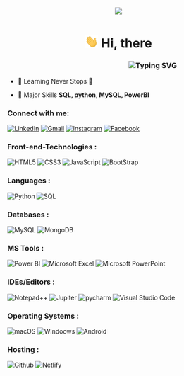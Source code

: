 
<h1 align="center"><img src="https://drive.google.com/file/d/1BPrG7BosjAe-n0mjGvyJJUz_SEJUDQ9B/view?usp=drive_link" width="50px"</h1>


<h1 align="center"><img src="https://raw.githubusercontent.com/ABSphreak/ABSphreak/master/gifs/Hi.gif" width="30px"> Hi, there</h1>
<h3 align="center">&emsp;&emsp;&emsp;&emsp;&emsp;&emsp;&emsp;&emsp;&emsp;&ensp;<img src="https://readme-typing-svg.demolab.com?font=Architects+Daughter&size=30&duration=3000&pause=1000&color=white&vCenter=true&width=435&lines=Hey!+Its+Wahid+Quadri;Intern+Data Analyst" alt="Typing SVG" /> </h3>

- 🌱 Learning Never Stops 🚀

- 💬 Major Skills **SQL, python, MySQL, PowerBI**

<h3 align="left">Connect with me:</h3>
<div align="left">
  <a href="https://www.linkedin.com/in/wahid-quadri-dhur/"><img alt="LinkedIn" src="https://img.shields.io/badge/linkedin-%230077B5.svg?style=for-the-badge&logo=linkedin&logoColor=white"/></a>
  <a href="mailto:wahidquadri9@gmail.com"><img alt="Gmail" src="https://img.shields.io/badge/Gmail-D14836?style=for-the-badge&logo=gmail&logoColor=white"/></a>
   <a href="https://www.instagram.com/vahid_khan_000"><img alt="Instagram" src="https://img.shields.io/badge/Instagram-E4405F?style=for-the-badge&logo=instagram&logoColor=white"/></a>
  <a href="https://www.facebook.com/vahid.khan.5283"><img alt="Facebook" src="https://img.shields.io/badge/Facebook-2CA5E0?style=for-the-badge&logo=facebook&logoColor=white" /></a>
</div>

<h3 align="left">Front-end-Technologies :</h3>
<div align="left">
  <img alt="HTML5" src="https://img.shields.io/badge/HTML5-E34F26.svg?style=for-the-badge&logo=HTML5&logoColor=white"/>
  <img alt="CSS3" src="https://img.shields.io/badge/CSS3-1572B6.svg?style=for-the-badge&logo=CSS3&logoColor=white"/>
  <img alt="JavaScript" src="https://img.shields.io/badge/JavaScript-F7DF1E.svg?style=for-the-badge&logo=JavaScript&logoColor=black"/>
  <img alt="BootStrap" src="https://img.shields.io/badge/Bootstrap-7952B3.svg?style=for-the-badge&logo=Bootstrap&logoColor=white"/>

</div>

<h3 align="left">Languages :</h3>
<div align="left">
  <img alt="Python" src="https://img.shields.io/badge/Python-blue?style=for-the-badge&logo=python&logoColor=white"/>
  
  <img alt="SQL" src="https://img.shields.io/badge/SQL-13448F.svg?style=for-the-badge&logo=SQL&logoColor=white"/>

</div>

<h3 align="left">Databases :</h3>
<div align="left">
  <img alt="MySQL" src="https://img.shields.io/badge/mysql-42759C.svg?style=for-the-badge&logo=mysql&logoColor=white"/>
  <img alt="MongoDB" src="https://img.shields.io/badge/MongoDB-%234ea94b.svg?style=for-the-badge&logo=mongodb&logoColor=white"/>
</div>

<h3 align="left">MS Tools :</h3>
<div align="left">
  <img alt="Power BI" src="https://img.shields.io/badge/power_bi-F2C811?style=for-the-badge&logo=powerbi&logoColor=black"/>
  <img alt="Microsoft Excel" src="https://img.shields.io/badge/Microsoft_Excel-217346?style=for-the-badge&logo=microsoft-excel&logoColor=white"/>
  <img alt="Microsoft PowerPoint" src="https://img.shields.io/badge/Microsoft_PowerPoint-B7472A?style=for-the-badge&logo=microsoft-powerpoint&logoColor=white"/>
</div>

<h3 align="left">IDEs/Editors :</h3>
<div align="left">
  <img alt="Notepad++" src="https://img.shields.io/badge/Notepad++-90E59A.svg?style=for-the-badge&logo=notepad%2b%2b&logoColor=black"/>
  <img alt="Jupiter" src="https://img.shields.io/badge/jupyter-%23FA0F00.svg?style=for-the-badge&logo=jupyter&logoColor=white"/>
  <img alt="pycharm" src="https://img.shields.io/badge/pycharm-143?style=for-the badge&logo=pycharm&logoColor=black&color=black&labelColor=green"/>
  <img alt="Visual Studio Code" src="https://img.shields.io/badge/Visual%20Studio%20Code-0078d7.svg?style=for-the-badge&logo=visual-studio-code&logoColor=white"/>

</div>

<h3 align="left">Operating Systems :</h3>
<div align="left">
  <img alt="macOS" src="https://img.shields.io/badge/mac%20os-000000?style=for-the-badge&logo=macos&logoColor=F0F0F0"/>
  <img alt="Windoows" src="https://img.shields.io/badge/Windows-0078D6?style=for-the-badge&logo=windows&logoColor=white"/>
  <img alt="Android" src="https://img.shields.io/badge/Android-3DDC84?style=for-the-badge&logo=android&logoColor=white"/>

</div>


<h3 align="left">Hosting :</h3>
<div align="left">
  <img alt="Github" src="https://img.shields.io/badge/Github-000000?style=for-the-badge&logo=github&logoColor=white"/>
  <img alt="Netlify" src="https://img.shields.io/badge/Netlify-00C7B7?style=for-the-badge&logo=netlify&logoColor=white"/>
</div>  <br/>


